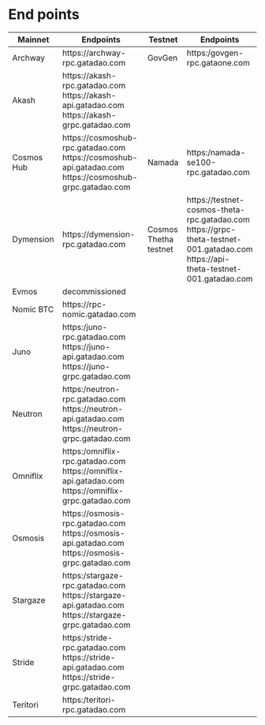 # End points

<table><thead><tr><th width="133">Mainnet</th><th width="332">Endpoints</th><th width="98">Testnet</th><th>Endpoints</th></tr></thead><tbody><tr><td>Archway </td><td>https://archway-rpc.gatadao.com</td><td>GovGen </td><td>https:/govgen-rpc.gataone.com</td></tr><tr><td>Akash</td><td>https://akash-rpc.gatadao.com<br>https://akash-api.gatadao.com <br>https://akash-grpc.gatadao.com</td><td></td><td></td></tr><tr><td>Cosmos Hub</td><td>https://cosmoshub-rpc.gatadao.com<br>https://cosmoshub-api.gatadao.com <br>https://cosmoshub-grpc.gatadao.com</td><td>Namada </td><td>https:/namada-se100-rpc.gatadao.com</td></tr><tr><td>Dymension</td><td>https://dymension-rpc.gatadao.com<br></td><td>Cosmos Thetha testnet</td><td>https://testnet-cosmos-theta-rpc.gatadao.com<br>https://grpc-theta-testnet-001.gatadao.com<br>https://api-theta-testnet-001.gatadao.com</td></tr><tr><td>Evmos</td><td>decommissioned</td><td></td><td></td></tr><tr><td>Nomic BTC</td><td>https://rpc-nomic.gatadao.com</td><td></td><td></td></tr><tr><td>Juno</td><td>https:/juno-rpc.gatadao.com<br>https://juno-api.gatadao.com <br>https://juno-grpc.gatadao.com</td><td></td><td></td></tr><tr><td>Neutron</td><td>https:/neutron-rpc.gatadao.com<br>https://neutron-api.gatadao.com <br>https://neutron-grpc.gatadao.com</td><td></td><td></td></tr><tr><td>Omniflix</td><td>https:/omniflix-rpc.gatadao.com<br>https://omniflix-api.gatadao.com <br>https://omniflix-grpc.gatadao.com</td><td></td><td></td></tr><tr><td>Osmosis</td><td>https://osmosis-rpc.gatadao.com<br>https://osmosis-api.gatadao.com <br>https://osmosis-grpc.gatadao.com</td><td></td><td></td></tr><tr><td>Stargaze</td><td>https:/stargaze-rpc.gatadao.com<br>https://stargaze-api.gatadao.com <br>https://stargaze-grpc.gatadao.com</td><td></td><td></td></tr><tr><td>Stride</td><td>https:/stride-rpc.gatadao.com<br>https://stride-api.gatadao.com <br>https://stride-grpc.gatadao.com</td><td></td><td></td></tr><tr><td>Teritori</td><td>https:/teritori-rpc.gatadao.com</td><td></td><td></td></tr></tbody></table>
